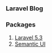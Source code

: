 ### Laravel Blog

### Packages
1. [Laravel 5.3](https://laravel.com/)
2. [Semantic UI](http://semantic-ui.com/)
